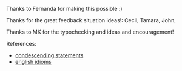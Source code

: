 Thanks to Fernanda for making this possible :)

Thanks for the great feedback situation ideas!: Cecil, Tamara, John,

Thanks to MK for the typochecking and ideas and encouragement!

References:

* [condescending statements](https://www.buzzfeed.com/remeetarap/17-condescending-things-people-say-that-make-you-r-lf02?utm_term=.bcPWzJPmJ#.voLpMDgOD)
* [english idioms](http://www.fluentu.com/english/blog/essential-english-idioms/)

